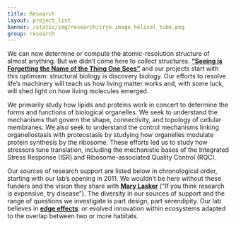 ```yaml
---
title: Research
layout: project_list
banner: /static/img/research/cryo_image_helical_tube.png
group: research
---
```

We can now determine or compute the atomic-resolution structure of almost anything. But we didn’t come here to collect structures. **[“Seeing is Forgetting the Name of the Thing One Sees”](https://www.amazon.com/Seeing-Forgetting-Name-Thing-Sees/dp/0520049209/ref=pd_lpo_sbs_14_t_0?_encoding=UTF8&psc=1&refRID=X1XJJQ0FF6GRVDMQ638H)** and our projects start with this optimism: structural biology is discovery biology. Our efforts to resolve life’s machinery will teach us how living matter works and, with some luck, will shed light on how living molecules emerged.<br>

We primarily study how lipids and proteins work in concert to determine the forms and functions of biological organelles. We seek to understand the mechanisms that govern the shape, connectivity, and topology of cellular membranes. We also seek to understand the control mechanisms linking organellostasis with proteostasis by studying how organelles modulate protein synthesis by the ribosome. These efforts led us to study how stressors tune translation, including the mechanistic bases of the Integrated Stress Response (ISR) and Ribosome-associated Quality Control (RQC).<br>

Our sources of research support are listed below in chronological order, starting with our lab’s opening in 2011. We wouldn’t be here without these funders and the vision they share with **[Mary Lasker](https://en.wikiquote.org/wiki/Mary_Lasker)** (“If you think research is expensive, try disease”). The diversity in our sources of support and the range of questions we investigate is part design, part serendipity. Our lab believes in **[edge effects](https://en.wikipedia.org/wiki/Edge_effects)**: or evolved innovation within ecosystems adapted to the overlap between two or more habitats.
